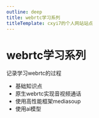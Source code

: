 ```yaml
---
outline: deep
title: webrtc学习系列
titleTemplate: cxyi7的个人网站站点
---
```


# webrtc学习系列
记录学习webrtc的过程
* 基础知识点
* 原生webrtc实现音视频通话
* 使用高性能框架mediasoup
* 使用ai模型
